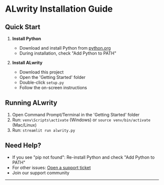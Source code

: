 # ALwrity Installation Guide

## Quick Start

1. **Install Python**
   - Download and install Python from [python.org](https://www.python.org/downloads/)
   - During installation, check "Add Python to PATH"

2. **Install ALwrity**
   - Download this project
   - Open the 'Getting Started' folder
   - Double-click `setup.py`
   - Follow the on-screen instructions

## Running ALwrity

1. Open Command Prompt/Terminal in the 'Getting Started' folder
2. Run: `venv\Scripts\activate` (Windows) or `source venv/bin/activate` (Mac/Linux)
3. Run: `streamlit run alwrity.py`

## Need Help?

- If you see "pip not found": Re-install Python and check "Add Python to PATH"
- For other issues: [Open a support ticket](https://github.com/AJaySi/AI-Writer/issues)
- Join our support community

---
